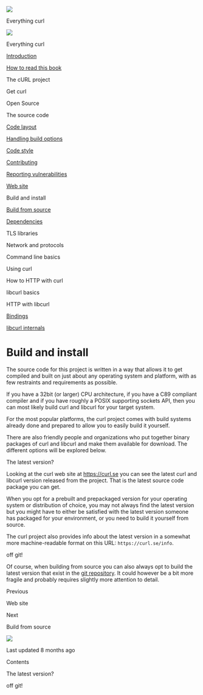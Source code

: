 <a href="../index.html" class="link-a079aa82--primary-53a25e66--logoLink-10d08504"></a>

<img src="https://gblobscdn.gitbook.com/orgs%2F-LxuH0qSm4xO9nWfEBlB%2Favatar.png?alt=media" class="image-67b14f24--avatar-1c1d03ec" />

<span class="text-4505230f--UIH400-4e41e82a--textContentFamily-49a318e1--spaceNameText-677c2969">Everything curl</span>

<a href="../index.html" class="link-a079aa82--primary-53a25e66--logoLink-10d08504"></a>

<img src="https://gblobscdn.gitbook.com/orgs%2F-LxuH0qSm4xO9nWfEBlB%2Favatar.png?alt=media" class="image-67b14f24--avatar-1c1d03ec" />

<span class="text-4505230f--UIH400-4e41e82a--textContentFamily-49a318e1--spaceNameText-677c2969">Everything curl</span>

<a href="../index.html" class="navButton-94f2579c--navButtonClickable-161b88ca"><span class="text-4505230f--UIH300-2063425d--textContentFamily-49a318e1--navButtonLabel-14a4968f">Introduction</span></a>

<a href="../how-to-read.html" class="navButton-94f2579c--navButtonClickable-161b88ca"><span class="text-4505230f--UIH300-2063425d--textContentFamily-49a318e1--navButtonLabel-14a4968f">How to read this book</span></a>

<span class="text-4505230f--UIH300-2063425d--textContentFamily-49a318e1--navButtonLabel-14a4968f">The cURL project</span>

<span class="text-4505230f--UIH300-2063425d--textContentFamily-49a318e1--navButtonLabel-14a4968f">Get curl</span>

<span class="text-4505230f--UIH300-2063425d--textContentFamily-49a318e1--navButtonLabel-14a4968f">Open Source</span>

<span class="text-4505230f--UIH300-2063425d--textContentFamily-49a318e1--navButtonLabel-14a4968f">The source code</span>

<a href="layout.html" class="navButton-94f2579c--pageItemWithChildrenNested-2c5d8183--navButtonClickable-161b88ca"><span class="text-4505230f--UIH300-2063425d--textContentFamily-49a318e1--navButtonLabel-14a4968f">Code layout</span></a>

<a href="options.html" class="navButton-94f2579c--pageItemWithChildrenNested-2c5d8183--navButtonClickable-161b88ca"><span class="text-4505230f--UIH300-2063425d--textContentFamily-49a318e1--navButtonLabel-14a4968f">Handling build options</span></a>

<a href="style.html" class="navButton-94f2579c--pageItemWithChildrenNested-2c5d8183--navButtonClickable-161b88ca"><span class="text-4505230f--UIH300-2063425d--textContentFamily-49a318e1--navButtonLabel-14a4968f">Code style</span></a>

<a href="contributing.html" class="navButton-94f2579c--pageItemWithChildrenNested-2c5d8183--navButtonClickable-161b88ca"><span class="text-4505230f--UIH300-2063425d--textContentFamily-49a318e1--navButtonLabel-14a4968f">Contributing</span></a>

<a href="reportvuln.html" class="navButton-94f2579c--pageItemWithChildrenNested-2c5d8183--navButtonClickable-161b88ca"><span class="text-4505230f--UIH300-2063425d--textContentFamily-49a318e1--navButtonLabel-14a4968f">Reporting vulnerabilities</span></a>

<a href="web.html" class="navButton-94f2579c--pageItemWithChildrenNested-2c5d8183--navButtonClickable-161b88ca"><span class="text-4505230f--UIH300-2063425d--textContentFamily-49a318e1--navButtonLabel-14a4968f">Web site</span></a>

<span class="text-4505230f--UIH300-2063425d--textContentFamily-49a318e1--navButtonLabel-14a4968f">Build and install</span>

<a href="build/fromsource.html" class="navButton-94f2579c--pageItemWithChildrenNested-2c5d8183--navButtonClickable-161b88ca"><span class="text-4505230f--UIH300-2063425d--textContentFamily-49a318e1--navButtonLabel-14a4968f">Build from source</span></a>

<a href="build/deps.html" class="navButton-94f2579c--pageItemWithChildrenNested-2c5d8183--navButtonClickable-161b88ca"><span class="text-4505230f--UIH300-2063425d--textContentFamily-49a318e1--navButtonLabel-14a4968f">Dependencies</span></a>

<span class="text-4505230f--UIH300-2063425d--textContentFamily-49a318e1--navButtonLabel-14a4968f">TLS libraries</span>

<span class="text-4505230f--UIH300-2063425d--textContentFamily-49a318e1--navButtonLabel-14a4968f">Network and protocols</span>

<span class="text-4505230f--UIH300-2063425d--textContentFamily-49a318e1--navButtonLabel-14a4968f">Command line basics</span>

<span class="text-4505230f--UIH300-2063425d--textContentFamily-49a318e1--navButtonLabel-14a4968f">Using curl</span>

<span class="text-4505230f--UIH300-2063425d--textContentFamily-49a318e1--navButtonLabel-14a4968f">How to HTTP with curl</span>

<span class="text-4505230f--UIH300-2063425d--textContentFamily-49a318e1--navButtonLabel-14a4968f">libcurl basics</span>

<span class="text-4505230f--UIH300-2063425d--textContentFamily-49a318e1--navButtonLabel-14a4968f">HTTP with libcurl</span>

<a href="../bindings.html" class="navButton-94f2579c--navButtonClickable-161b88ca"><span class="text-4505230f--UIH300-2063425d--textContentFamily-49a318e1--navButtonLabel-14a4968f">Bindings</span></a>

<a href="../internals.html" class="navButton-94f2579c--navButtonClickable-161b88ca"><span class="text-4505230f--UIH300-2063425d--textContentFamily-49a318e1--navButtonLabel-14a4968f">libcurl internals</span></a>

<a href="../bookindex.html" class="navButton-94f2579c--navButtonClickable-161b88ca"><span class="text-4505230f--UIH300-2063425d--textContentFamily-49a318e1--navButtonLabel-14a4968f"></span></a>

<a href="https://www.gitbook.com/?utm_source=content&amp;utm_medium=trademark&amp;utm_campaign=curl-1" class="reset-3c756112--trademark-a8da4b94"></a>

<span class="text-4505230f--TextH200-a3425406--textUIFamily-5ebd8e40"></span>

# <span class="text-4505230f--DisplayH900-bfb998fa--textContentFamily-49a318e1">Build and install</span>

<span class="text-4505230f--UIH300-2063425d--textUIFamily-5ebd8e40--text-8ee2c8b2"></span>

<span class="text-4505230f--UIH300-2063425d--textUIFamily-5ebd8e40--text-8ee2c8b2"></span>

<span class="text-4505230f--TextH400-3033861f--textContentFamily-49a318e1"><span data-key="90e742effb864ec599dd38c4d9c5168b"><span data-offset-key="90e742effb864ec599dd38c4d9c5168b:0">The source code for this project is written in a way that allows it to get compiled and built on just about any operating system and platform, with as few restraints and requirements as possible.</span></span></span>

<span class="text-4505230f--TextH400-3033861f--textContentFamily-49a318e1"><span data-key="1e60693bb6e347568b6eceba8b7b3326"><span data-offset-key="1e60693bb6e347568b6eceba8b7b3326:0">If you have a 32bit (or larger) CPU architecture, if you have a C89 compliant compiler and if you have roughly a POSIX supporting sockets API, then you can most likely build curl and libcurl for your target system.</span></span></span>

<span class="text-4505230f--TextH400-3033861f--textContentFamily-49a318e1"><span data-key="363d783d6a78447e86882578cec0a21b"><span data-offset-key="363d783d6a78447e86882578cec0a21b:0">For the most popular platforms, the curl project comes with build systems already done and prepared to allow you to easily build it yourself.</span></span></span>

<span class="text-4505230f--TextH400-3033861f--textContentFamily-49a318e1"><span data-key="59207e191d234dfc8f8f5b2f105f5341"><span data-offset-key="59207e191d234dfc8f8f5b2f105f5341:0">There are also friendly people and organizations who put together binary packages of curl and libcurl and make them available for download. The different options will be explored below.</span></span></span>

<span class="text-4505230f--HeadingH700-04e1a2a3--textContentFamily-49a318e1"><span data-key="794bcb52cbd6477fbb4f4be0eb51f9f0"><span data-offset-key="794bcb52cbd6477fbb4f4be0eb51f9f0:0">The latest version?</span></span></span>

<span class="text-4505230f--TextH400-3033861f--textContentFamily-49a318e1"><span data-key="6bbc576454ae403e954336c1f5569fad"><span data-offset-key="6bbc576454ae403e954336c1f5569fad:0">Looking at the curl web site at </span></span><a href="https://curl.se/" class="link-a079aa82--primary-53a25e66--link-faf6c434"><span data-key="9b3916745ccf4277a633cb64fb34cf08"><span data-offset-key="9b3916745ccf4277a633cb64fb34cf08:0">https://curl.se</span></span></a><span data-key="ce83e594ceb64cb2a8254a11fe95e1ea"><span data-offset-key="ce83e594ceb64cb2a8254a11fe95e1ea:0"> you can see the latest curl and libcurl version released from the project. That is the latest source code package you can get.</span></span></span>

<span class="text-4505230f--TextH400-3033861f--textContentFamily-49a318e1"><span data-key="24245fc1af3a427fbf48ae7d44d1c7e8"><span data-offset-key="24245fc1af3a427fbf48ae7d44d1c7e8:0">When you opt for a prebuilt and prepackaged version for your operating system or distribution of choice, you may not always find the latest version but you might have to either be satisfied with the latest version someone has packaged for your environment, or you need to build it yourself from source.</span></span></span>

<span class="text-4505230f--TextH400-3033861f--textContentFamily-49a318e1"><span data-key="502efd3d7cd245cd8369bb55b49654a9"><span data-offset-key="502efd3d7cd245cd8369bb55b49654a9:0">The curl project also provides info about the latest version in a somewhat more machine-readable format on this URL: </span><span data-offset-key="502efd3d7cd245cd8369bb55b49654a9:1">`https://curl.se/info`</span><span data-offset-key="502efd3d7cd245cd8369bb55b49654a9:2">.</span></span></span>

<span class="text-4505230f--HeadingH700-04e1a2a3--textContentFamily-49a318e1"><span data-key="17edc5ec99d44206a533f60ee47a5539"><span data-offset-key="17edc5ec99d44206a533f60ee47a5539:0">off git!</span></span></span>

<span class="text-4505230f--TextH400-3033861f--textContentFamily-49a318e1"><span data-key="3785981fc46549d0bc90fb031dcb1940"><span data-offset-key="3785981fc46549d0bc90fb031dcb1940:0">Of course, when building from source you can also always opt to build the latest version that exist in the </span></span><a href="https://github.com/curl/curl" class="link-a079aa82--primary-53a25e66--link-faf6c434"><span data-key="e2203738c7a14d3c9bfbd633ded4cda0"><span data-offset-key="e2203738c7a14d3c9bfbd633ded4cda0:0">git repository</span></span></a><span data-key="c145ce1b495545dda13a7a3c1df57d4d"><span data-offset-key="c145ce1b495545dda13a7a3c1df57d4d:0">. It could however be a bit more fragile and probably requires slightly more attention to detail.</span></span></span>

<a href="web.html" class="reset-3c756112--card-6570f064--whiteCard-fff091a4--cardPrevious-56a5e674"></a>

<span class="text-4505230f--TextH200-a3425406--textContentFamily-49a318e1">Previous</span>

<span class="text-4505230f--UIH400-4e41e82a--textContentFamily-49a318e1">Web site</span>

<a href="build/fromsource.html" class="reset-3c756112--card-6570f064--whiteCard-fff091a4--cardNext-19241c42"></a>

<span class="text-4505230f--TextH200-a3425406--textContentFamily-49a318e1">Next</span>

<span class="text-4505230f--UIH400-4e41e82a--textContentFamily-49a318e1">Build from source</span>

<img src="https://avatars.githubusercontent.com/u/66654881?v=4" class="image-67b14f24--avatar-1c1d03ec" />

<span class="text-4505230f--TextH200-a3425406--textContentFamily-49a318e1">Last updated 8 months ago</span>

<span class="text-4505230f--UIH300-2063425d--textUIFamily-5ebd8e40"></span>

<span class="text-4505230f--InfoH100-1e92e1d1--textContentFamily-49a318e1">Contents</span>

<a href="build.html#the-latest-version" class="reset-3c756112--menuItem-aa02f6ec--menuItemLight-757d5235--menuItemInline-173bdf97--pageTocItem-f4427024"></a>

<span class="text-4505230f--UIH300-2063425d--textContentFamily-49a318e1"><span class="text-4505230f--UIH200-50ead35f--textContentFamily-49a318e1">The latest version?</span></span>

<a href="build.html#off-git" class="reset-3c756112--menuItem-aa02f6ec--menuItemLight-757d5235--menuItemInline-173bdf97--pageTocItem-f4427024"></a>

<span class="text-4505230f--UIH300-2063425d--textContentFamily-49a318e1"><span class="text-4505230f--UIH200-50ead35f--textContentFamily-49a318e1">off git!</span></span>

